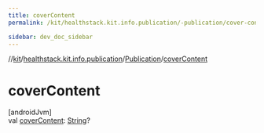 ```yaml
---
title: coverContent
permalink: /kit/healthstack.kit.info.publication/-publication/cover-content.html

sidebar: dev_doc_sidebar
---
```

//[kit](../../../index.html)/[healthstack.kit.info.publication](../index.html)/[Publication](index.html)/[coverContent](cover-content.html)



# coverContent



[androidJvm]\
val [coverContent](cover-content.html): [String](https://kotlinlang.org/api/latest/jvm/stdlib/kotlin/-string/index.html)?




